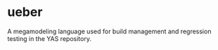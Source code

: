 # ueber
A megamodeling language used for build management and regression testing in the YAS repository.